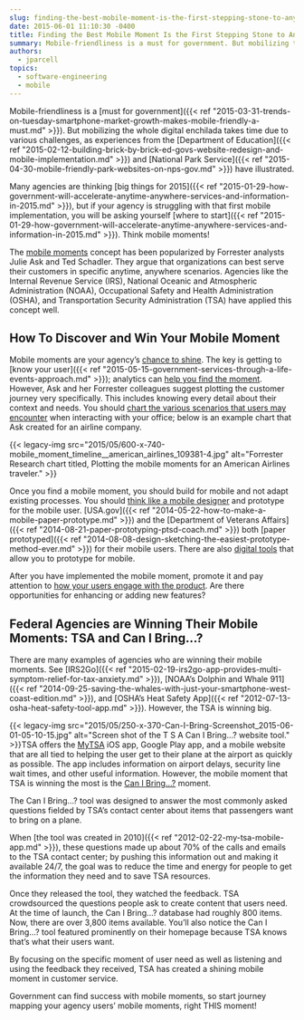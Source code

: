 ```yaml
---
slug: finding-the-best-mobile-moment-is-the-first-stepping-stone-to-anytime-anywhere-government
date: 2015-06-01 11:10:30 -0400
title: Finding the Best Mobile Moment Is the First Stepping Stone to Anytime, Anywhere Government
summary: Mobile-friendliness is a must for government. But mobilizing the whole digital enchilada takes time due to various challenges, as experiences from the Department of Education and National Park Service have illustrated. Many agencies are thinking big things for 2015, but if your agency is struggling with that first mobile implementation, you will be asking yourself
authors:
  - jparcell
topics:
  - software-engineering
  - mobile
---
```


Mobile-friendliness is a [must for government]({{< ref "2015-03-31-trends-on-tuesday-smartphone-market-growth-makes-mobile-friendly-a-must.md" >}}). But mobilizing the whole digital enchilada takes time due to various challenges, as experiences from the [Department of Education]({{< ref "2015-02-12-building-brick-by-brick-ed-govs-website-redesign-and-mobile-implementation.md" >}}) and [National Park Service]({{< ref "2015-04-30-mobile-friendly-park-websites-on-nps-gov.md" >}}) have illustrated.

Many agencies are thinking [big things for 2015]({{< ref "2015-01-29-how-government-will-accelerate-anytime-anywhere-services-and-information-in-2015.md" >}}), but if your agency is struggling with that first mobile implementation, you will be asking yourself [where to start]({{< ref "2015-01-29-how-government-will-accelerate-anytime-anywhere-services-and-information-in-2015.md" >}}). Think mobile moments!

The [mobile moments](https://solutions.forrester.com/mobile) concept has been popularized by Forrester analysts Julie Ask and Ted Schadler. They argue that organizations can best serve their customers in specific anytime, anywhere scenarios. Agencies like the Internal Revenue Service (IRS), National Oceanic and Atmospheric Administration (NOAA), Occupational Safety and Health Administration (OSHA), and Transportation Security Administration (TSA) have applied this concept well.

## How To Discover and Win Your Mobile Moment

Mobile moments are your agency’s [chance to shine](https://econsultancy.com/blog/65041-making-the-most-of-mobile-moments-to-transform-the-customer-experience/). The key is getting to [know your user]({{< ref "2015-05-15-government-services-through-a-life-events-approach.md" >}}); analytics can [help you find the moment](https://www.thinkwithgoogle.com/research-studies/creating-moments-that-matter.html). However, Ask and her Forrester colleagues suggest plotting the customer journey very specifically. This includes knowing every detail about their context and needs. You should [chart the various scenarios that users may encounter](https://solutions.forrester.com/mobile/landing-61Q6-3212NK.html) when interacting with your office; below is an example chart that Ask created for an airline company.

{{< legacy-img src="2015/05/600-x-740-mobile_moment_timeline__american_airlines_109381-4.jpg" alt="Forrester Research chart titled, Plotting the mobile moments for an American Airlines traveler." >}}

Once you find a mobile moment, you should build for mobile and not adapt existing processes. You should [think like a mobile designer](http://www.smashingmagazine.com/2015/04/10/thinking-like-an-app-designer/) and prototype for the mobile user. [USA.gov]({{< ref "2014-05-22-how-to-make-a-mobile-paper-prototype.md" >}}) and the [Department of Veterans Affairs]({{< ref "2014-08-21-paper-prototyping-ptsd-coach.md" >}}) both [paper prototyped]({{< ref "2014-08-08-design-sketching-the-easiest-prototype-method-ever.md" >}}) for their mobile users. There are also [digital tools](https://popapp.in/en/terms/government-users) that allow you to prototype for mobile.

After you have implemented the mobile moment, promote it and pay attention to [how your users engage with the product](http://searchengineland.com/mobilegeddon-today-3-ways-take-mobile-friendliness-next-level-218628). Are there opportunities for enhancing or adding new features?

## Federal Agencies are Winning Their Mobile Moments: TSA and Can I Bring&#8230;?

There are many examples of agencies who are winning their mobile moments. See [IRS2Go]({{< ref "2015-02-19-irs2go-app-provides-multi-symptom-relief-for-tax-anxiety.md" >}}), [NOAA’s Dolphin and Whale 911]({{< ref "2014-09-25-saving-the-whales-with-just-your-smartphone-west-coast-edition.md" >}}), and [OSHA’s Heat Safety App]({{< ref "2012-07-13-osha-heat-safety-tool-app.md" >}}). However, the TSA is winning big.

{{< legacy-img src="2015/05/250-x-370-Can-I-Bring-Screenshot_2015-06-01-05-10-15.jpg" alt="Screen shot of the T S A Can I Bring...? website tool." >}}TSA offers the [MyTSA](http://www.tsa.gov/traveler-information/my-tsa-mobile-application) iOS app, Google Play app, and a mobile website that are all tied to helping the user get to their plane at the airport as quickly as possible. The app includes information on airport delays, security line wait times, and other useful information. However, the mobile moment that TSA is winning the most is the [Can I Bring&#8230;?](https://apps.tsa.dhs.gov/mytsa/cib_home.aspx) moment.

The Can I Bring…? tool was designed to answer the most commonly asked questions fielded by TSA’s contact center about items that passengers want to bring on a plane.

When [the tool was created in 2010]({{< ref "2012-02-22-my-tsa-mobile-app.md" >}}), these questions made up about 70% of the calls and emails to the TSA contact center; by pushing this information out and making it available 24/7, the goal was to reduce the time and energy for people to get the information they need and to save TSA resources.

Once they released the tool, they watched the feedback. TSA crowdsourced the questions people ask to create content that users need. At the time of launch, the Can I Bring…? database had roughly 800 items. Now, there are over 3,800 items available. You’ll also notice the Can I Bring…? tool featured prominently on their homepage because TSA knows that’s what their users want.

By focusing on the specific moment of user need as well as listening and using the feedback they received, TSA has created a shining mobile moment in customer service.

Government can find success with mobile moments, so start journey mapping your agency users’ mobile moments, right THIS moment!
